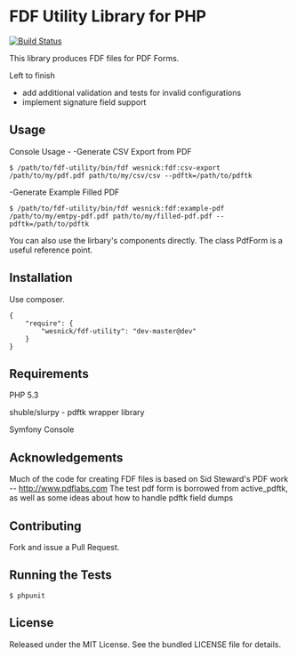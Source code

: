 FDF Utility Library for PHP
===========================

[![Build Status](https://travis-ci.org/wesnick/fdf-utility.png)](https://travis-ci.org/wesnick/fdf-utility)

This library produces FDF files for PDF Forms.

Left to finish
- add additional validation and tests for invalid configurations
- implement signature field support


## Usage

Console Usage -
-Generate CSV Export from PDF
```
$ /path/to/fdf-utility/bin/fdf wesnick:fdf:csv-export /path/to/my/pdf.pdf path/to/my/csv/csv --pdftk=/path/to/pdftk
```

-Generate Example Filled PDF
```
$ /path/to/fdf-utility/bin/fdf wesnick:fdf:example-pdf /path/to/my/emtpy-pdf.pdf path/to/my/filled-pdf.pdf --pdftk=/path/to/pdftk
```

You can also use the lirbary's components directly.  The class PdfForm is a useful reference point.


## Installation

Use composer.

    {
        "require": {
            "wesnick/fdf-utility": "dev-master@dev"
        }
    }

## Requirements

PHP 5.3

shuble/slurpy - pdftk wrapper library

Symfony Console

## Acknowledgements

Much of the code for creating FDF files is based on Sid Steward's PDF work -- http://www.pdflabs.com
The test pdf form is borrowed from active_pdftk, as well as some ideas about how to handle pdftk field dumps

## Contributing

Fork and issue a Pull Request.

## Running the Tests

```
$ phpunit
```

## License

Released under the MIT License. See the bundled LICENSE file for details.
